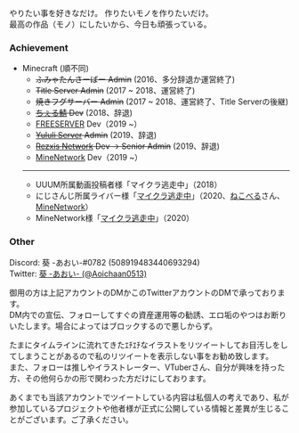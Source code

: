 やりたい事を好きなだけ。 作りたいモノを作りたいだけ。<br>
最高の作品（モノ）にしたいから、今日も頑張っている。

### Achievement

- Minecraft (順不同)
  - ~~ふみゃたんさーばー Admin~~ (2016、多分辞退か運営終了)
  - ~~Title Server Admin~~ (2017 ~ 2018、運営終了)
  - ~~焼きフグサーバー Admin~~ (2017 ~ 2018、運営終了、Title Serverの後継)
  - ~~[ちぇる鯖](https://www.mchel.net/) Dev~~ (2018、辞退)
  - [FREESERVER](https://freeserver.pro/) Dev（2019 ~）
  - ~~[Yululi Server](https://yululiserver.jp) Admin~~ (2019、辞退)
  - ~~[Rezxis Network](https://www.rezxis.net/) Dev → Senior Admin~~ (2019、辞退)
  - [MineNetwork](https://www.minenet.work) Dev（2019 ~）
  - ---
  - UUUM所属動画投稿者様「マイクラ逃走中」（2018）
  - にじさんじ所属ライバー様「[マイクラ逃走中](https://twitter.com/Aoichaan0513/status/1324403654070206465)」（2020、[ねこべる](https://twitter.com/NecoB_WComm)さん、[MineNetwork](https://twitter.com/MineNetwork_jp)）
  - MineNetwork様「[マイクラ逃走中](https://twitter.com/NecoB_WComm/status/1327631154728501249)」（2020）

### Other

Discord: 葵 -あおい-#0782 (508919483440693294)<br>
Twitter: [葵 -あおい- (@Aoichaan0513)](https://twitter.com/Aoichaan0513)

御用の方は上記アカウントのDMかこのTwitterアカウントのDMで承っております。<br>
DM内での宣伝、フォローしてすぐの資産運用等の勧誘、エロ垢のやつはお断りいたします。場合によってはブロックするので悪しからず。

たまにタイムラインに流れてきたｴﾁｴﾁなイラストをリツイートしてお目汚しをしてしまうことがあるので私のリツイートを表示しない事をお勧め致します。<br>
また、フォローは推しやイラストレーター、VTuberさん、自分が興味を持った方、その他何らかの形で関わった方だけにしております。

あくまでも当該アカウントでツイートしている内容は私個人の考えであり、私が参加しているプロジェクトや他者様が正式に公開している情報と差異が生じることがございます。ご了承ください。
